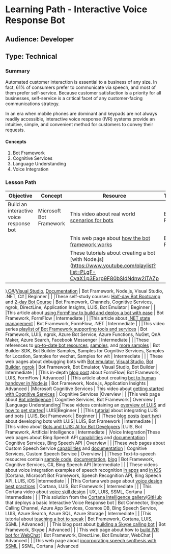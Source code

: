 # Learning Path - Interactive Voice Response Bot

## Audience: Developer

## Type: Technical

### Summary
Automated customer interaction is essential to a business of any size. In fact, 61% of consumers prefer to communicate via speech, and most of them prefer self-service. Because customer satisfaction is a priority for all businesses, self-service is a critical facet of any customer-facing communications strategy.

In an era when mobile phones are dominant and keypads are not always readily accessible, interactive voice response (IVR) systems provide an intuitive, simple, and convenient method for customers to convey their requests.

#### Concepts

1. Bot Framework
2. Cognitive Services
3. Language Understanding
4. Voice Integration

### Lesson Path

| Objective | Concept | Resource	| Technologies	| Level
| --- | --- | --- | --- | --- 
|Build an interactive voice response bot | Microsoft Bot Framework | This video about real world [scenarios for bots](https://channel9.msdn.com/Series/Explain/Bots-101-Scenarios-for-bots) | Bot Framework | Overview
| | |This web page about [how the bot framework works](https://docs.microsoft.com/en-us/bot-framework/overview-how-bot-framework-works) | Bot Framework | Overview
| | |These tutorials about creating a bot [with Node.js](https://www.youtube.com/playlist?list=PLgF-CyaX1p3Exrp9F80bSIdNdnw2iTAZp
),[C#](https://mva.microsoft.com/en-US/training-courses/creating-bots-in-the-microsoft-bot-framework-using-c-17590)/[Visual Studio](https://docs.microsoft.com/en-us/bot-framework/dotnet/bot-builder-dotnet-overview
), [Documentation](https://docs.microsoft.com/en-us/bot-framework/dotnet/bot-builder-dotnet-overview
) | Bot Framework, Node.js, Visual Studio, .NET, C#	| Beginner
| | |These self-study courses: [Half-day Bot Bootcamp](https://github.com/michhar/bot-masterclass
) and [2-day Bot Course](hhttps://github.com/Azure/bot-education) | Bot Framework, Channels, Cognitive Services, ngrok, DirectLine, Application Insights, LUIS, Bot Emulator | Beginner
| | |This article about [using FormFlow to build and deploy a bot with ease](https://blogs.msdn.microsoft.com/jamiedalton/2016/07/11/ms-bot-framework-formflow-build-and-deploy-a-bot-with-ease/) | Bot Framework, FormFlow | Intermediate
| | |This article about [.NET state management](https://blogs.msdn.microsoft.com/jamiedalton/2016/07/11/ms-bot-framework-formflow-build-and-deploy-a-bot-with-ease/) | Bot Framework, FormFlow, .NET | Intermediate
| | |This video series [playlist of Bot Framework supporting tools and services](https://www.youtube.com/playlist?list=PLgF-CyaX1p3F2c11NVJDIg7TwCpCSaeYm) | Bot Framework, LUIS, ngrok, Azure Bot Service, Azure Functions, NuGet, QnA Maker, Azure Search, Facebook Messenger | Intermediate
| | |These references to [up-to-date bot resources](https://blogs.msdn.microsoft.com/smich/2016/09/30/microsoft-bot-framework-resources/), [samples](https://github.com/Microsoft/BotBuilder-Samples/tree/master/CSharp), and [more samples](https://github.com/search?utf8=%E2%9C%93&q=botbuilder&type=) | Bot Builder SDK, Bot Builder Samples, Samples for Cognitive Services, Samples for Location, Samples for wechat, Samples for wit | Intermediate
| | | These web pages about debugging bots with [Bot emulator](https://docs.microsoft.com/en-us/bot-framework/debug-bots-emulator), [Visual Studio](https://docs.microsoft.com/en-us/bot-framework/debug-bots-locally-vscode), [Bot Builder](https://blog.botframework.com/2017/07/03/Debug-Bot-Builder-Source/), [ngrok](https://www.youtube.com/watch?v=TiOGGUgN5_c) | Bot Framework, Bot Emulator, Visual Studio, Bot Builder | Intermediate
| | |This in-depth [blog post](https://ankitbko.github.io/2016/09/ChatBot-using-Microsoft-Bot-Framework-Part-4) about FormFlow| Bot Framework, LUIS, FormFlow | Advanced
| | |This article about creating [bot to human handover in Node.js](https://www.microsoft.com/reallifecode/2017/06/30/bot-to-human-handover-in-node-js/) | Bot Framework, Node.js, Application Insights | Advanced
| |Microsoft Cognitive Services | This video about [getting started with Cognitive Services](https://channel9.msdn.com//events/Connect/2016/102/) | Cognitive Services |Overview
| | |This web page about [Bot intelligence](https://docs.microsoft.com/en-us/bot-framework/cognitive-services-bot-intelligence-overview) | Cognitive Services, Bot Framework | Overview
| |Language Understanding|These videos containing an [overview of LUIS](https://www.youtube.com/watch?v=jWeLajon9M8) and [how to get started](https://www.youtube.com/watch?v=q3WRi47Grgs)|	LUIS|Beginner
| | |This [tutorial](https://docs.microsoft.com/en-us/azure/cognitive-services/LUIS/luis-nodejs-tutorial-build-bot-framework-sample) about integrating LUIS and bots | LUIS, Bot Framework | Beginner
| | |These [blog posts](https://ankitbko.github.io/2016/08/ChatBot-using-Microsoft-Bot-Framework-Part-2/) [(part two)](https://ankitbko.github.io/2016/08/ChatBot-using-Microsoft-Bot-Framework-Part-3/) about developing bots with LUIS| LUIS, Bot Framework | Intermediate
| | |This video about [Bots and LUIS: AI for Bot Developers](https://channel9.msdn.com/Blogs/MVP-Office-Dev/Introduction-to-Artificial-Intelligence-for-Bot-Developers-with-LUIS?ocid=player) |LUIS, Bot Framework, Artificial Intelligence | Intermediate
| |Voice Integration|These web pages about Bing Speech API [capabilities](https://azure.microsoft.com/en-us/services/cognitive-services/speech/) and [documentation](https://docs.microsoft.com/en-us/azure/cognitive-services/Speech/home) | Cognitive Services, Bing Speech API | Overview
| | |These web pages about Custom Speech Service [capabilities](https://azure.microsoft.com/en-us/services/cognitive-services/custom-speech-service/) and [documentation](https://docs.microsoft.com/en-us/azure/cognitive-services/custom-speech-service/cognitive-services-custom-speech-home) | Cognitive Services, Custom Speech Service | Overview
| | |These Text-to-speech resoucres contain [sample code](https://code.msdn.microsoft.com/bing/Speech-To-Text-Bot-using-db55e1d0), [documentation](https://docs.microsoft.com/en-us/azure/cognitive-services/Speech/api-reference-rest/bingvoicerecognition), [blog](https://blog.botframework.com/2017/06/26/Speech-To-Text/) | Bot Framework, Cognitive Services, C#, Bing Speech API |Intermediate
| | | These videos about voice integration examples	of speech recognition [in apps](https://channel9.msdn.com/Events/Build/2017/B8092) and [in iOS](https://channel9.msdn.com/Events/Build/2017/T6988) |Cortana, Microsoft Bot Framework, Speech Recognition API, Bing Speech API, LUIS, iOS
 |Intermediate
| | |This Cortana web page about [voice design best practices](https://docs.microsoft.com/en-us/cortana/design-guides/voice-design-best-practices) | Cortana, LUIS, Bot Framework | Intermediate
| | | This Cortana video about [voice skill design](https://channel9.msdn.com/Events/Build/2017/B8029) | UX, LUIS, SSML, Cortana | Intermediate
| | | This solution from the [Cortana Intelligence gallery](https://gallery.cortanaintelligence.com/Solution/Interactive-Voice-Response-Bot)/[GitHub](https://github.com/Azure/cortana-intelligence-interactive-voice-response-bot) that deploys a basic Interactive Voice Response bot  | Bot Connector, Skype Calling Channel, Azure App Services, Cosmos DB, Bing Speech Service, LUIS, Azure Search, Azure SQL, Azure Storage | Intermediate
| | |This tutorial about [teaching a bot to speak](https://docs.microsoft.com/en-us/cortana/tutorials/bot-skills/teach-your-bot-to-speak) | Bot Framework, Cortana, LUIS, SSML | Advanced
| | | This blog post about [building a Skype calling bot](https://blogs.msdn.microsoft.com/tsmatsuz/2016/10/22/build-skype-calling-bot-with-microsoft-bot-framework/) | Bot Framework, Skype | Advanced
| | | This web page about how to [build IVR bot for WebChat](https://github.com/Microsoft/BotFramework-WebChat) | Bot Framework, DirectLine, Bot Emulator, WebChat | Advanced
| | |This web page about [incorporating speech synthesis with SSML](https://docs.microsoft.com/en-us/cortana/reference/ssml#speak-Element) | SSML, Cortana | Advanced
